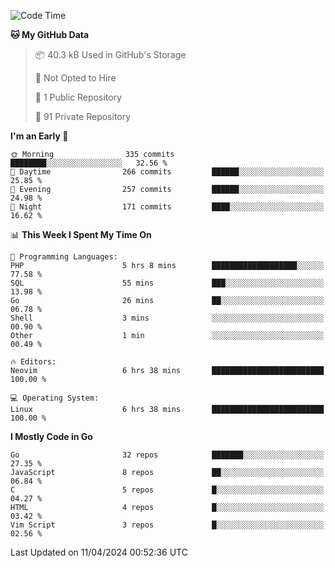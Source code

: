 
<!--START_SECTION:waka-->
![Code Time](http://img.shields.io/badge/Code%20Time-4%2C776%20hrs%2058%20mins-blue)

**🐱 My GitHub Data** 

> 📦 40.3 kB Used in GitHub's Storage 
 > 
> 🚫 Not Opted to Hire
 > 
> 📜 1 Public Repository 
 > 
> 🔑 91 Private Repository 
 > 
**I'm an Early 🐤** 

```text
🌞 Morning                335 commits         ████████░░░░░░░░░░░░░░░░░   32.56 % 
🌆 Daytime                266 commits         ██████░░░░░░░░░░░░░░░░░░░   25.85 % 
🌃 Evening                257 commits         ██████░░░░░░░░░░░░░░░░░░░   24.98 % 
🌙 Night                  171 commits         ████░░░░░░░░░░░░░░░░░░░░░   16.62 % 
```


📊 **This Week I Spent My Time On** 

```text
💬 Programming Languages: 
PHP                      5 hrs 8 mins        ███████████████████░░░░░░   77.58 % 
SQL                      55 mins             ███░░░░░░░░░░░░░░░░░░░░░░   13.98 % 
Go                       26 mins             ██░░░░░░░░░░░░░░░░░░░░░░░   06.78 % 
Shell                    3 mins              ░░░░░░░░░░░░░░░░░░░░░░░░░   00.90 % 
Other                    1 min               ░░░░░░░░░░░░░░░░░░░░░░░░░   00.49 % 

🔥 Editors: 
Neovim                   6 hrs 38 mins       █████████████████████████   100.00 % 

💻 Operating System: 
Linux                    6 hrs 38 mins       █████████████████████████   100.00 % 
```

**I Mostly Code in Go** 

```text
Go                       32 repos            ███████░░░░░░░░░░░░░░░░░░   27.35 % 
JavaScript               8 repos             ██░░░░░░░░░░░░░░░░░░░░░░░   06.84 % 
C                        5 repos             █░░░░░░░░░░░░░░░░░░░░░░░░   04.27 % 
HTML                     4 repos             █░░░░░░░░░░░░░░░░░░░░░░░░   03.42 % 
Vim Script               3 repos             █░░░░░░░░░░░░░░░░░░░░░░░░   02.56 % 
```




 Last Updated on 11/04/2024 00:52:36 UTC
<!--END_SECTION:waka-->
